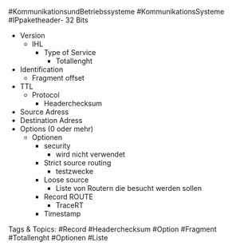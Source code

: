 #KommunikationsundBetriebssysteme #KommunikationsSysteme #IPpaketheader- 32 Bits
  - Version
    - IHL
      - Type of Service
        - Totallenght
  - Identification
    - Fragment offset
  - TTL
    - Protocol
      - Headerchecksum
  - Source Adress
  - Destination Adress
  - Options (0 oder mehr)
    - Optionen
      - security
        - wird nicht verwendet
      - Strict source routing
        - testzwecke
      - Loose source
        - Liste von Routern die besucht werden sollen
      - Record ROUTE
        - TraceRT
      - Timestamp

   Tags & Topics:
   #Record
   #Headerchecksum
   #Option
   #Fragment
   #Totallenght
   #Optionen
   #Liste